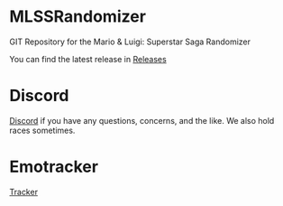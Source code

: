 # MLSSRandomizer
GIT Repository for the Mario &amp; Luigi: Superstar Saga Randomizer

You can find the latest release in [Releases](https://github.com/jamesbrq/MLSSRandomizer/releases)

# Discord

[Discord](https://discord.gg/MVZ3hDyAuY) if you have any questions, concerns, and the like. We also hold races sometimes.

# Emotracker

[Tracker](https://drive.google.com/file/d/13r-SPQ-0oK3DtSomgvz-l3DaZbZrzOYr/view?usp=share_link)
